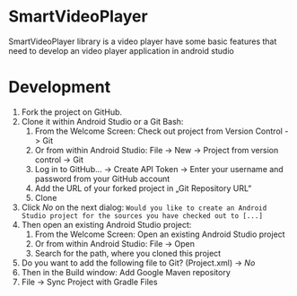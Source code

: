 # SmartVideoPlayer
SmartVideoPlayer library is a video player have some basic features that need to develop an video player application in android studio
# Development
1. Fork the project on GitHub.
2. Clone it within Android Studio or a Git Bash:
    1. From the Welcome Screen: Check out project from Version Control -> Git
    1. Or from within Android Studio: File -> New -> Project from version control -> Git
    2. Log in to GitHub... -> Create API Token -> Enter your username and password from your GitHub account
    3. Add the URL of your forked project in „Git Repository URL“
    4. Clone
3. Click *No* on the next dialog: `Would you like to create an Android Studio project for the sources you have checked out to [...]`
4. Then open an existing Android Studio project:
    1. From the Welcome Screen: Open an existing Android Studio project
    1. Or from within Android Studio: File -> Open
    2. Search for the path, where you cloned this project
5. Do you want to add the following file to Git? (Project.xml) -> *No*
6. Then in the Build window: Add Google Maven repository
7. File -> Sync Project with Gradle Files
